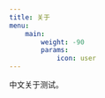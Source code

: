 ```yaml
---
title: 关于
menu:
    main: 
        weight: -90
        params:
            icon: user
---
```


中文关于测试。